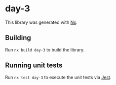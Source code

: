 # day-3

This library was generated with [Nx](https://nx.dev).

## Building

Run `nx build day-3` to build the library.

## Running unit tests

Run `nx test day-3` to execute the unit tests via [Jest](https://jestjs.io).
